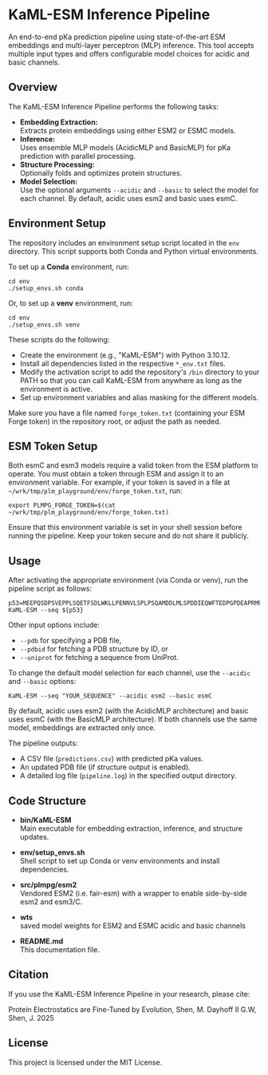 # KaML-ESM Inference Pipeline

An end-to-end pKa prediction pipeline using state-of-the-art ESM embeddings and multi-layer perceptron (MLP) inference. This tool accepts multiple input types and offers configurable model choices for acidic and basic channels.

## Overview

The KaML-ESM Inference Pipeline performs the following tasks:
- **Embedding Extraction:**  
  Extracts protein embeddings using either ESM2 or ESMC models. 
- **Inference:**  
  Uses ensemble MLP models (AcidicMLP and BasicMLP) for pKa prediction with parallel processing.
- **Structure Processing:**  
  Optionally folds and optimizes protein structures.
- **Model Selection:**  
  Use the optional arguments `--acidic` and `--basic` to select the model for each channel. By default, acidic uses esm2 and basic uses esmC.

## Environment Setup

The repository includes an environment setup script located in the `env` directory. This script supports both Conda and Python virtual environments.

To set up a **Conda** environment, run:

    cd env
    ./setup_envs.sh conda

Or, to set up a **venv** environment, run:

    cd env
    ./setup_envs.sh venv

These scripts do the following:
- Create the environment (e.g., "KaML-ESM") with Python 3.10.12.
- Install all dependencies listed in the respective `*_env.txt` files.
- Modify the activation script to add the repository's `/bin` directory to your PATH so that you can call KaML-ESM from anywhere as long as the environment is active.
- Set up environment variables and alias masking for the different models.

Make sure you have a file named `forge_token.txt` (containing your ESM Forge token) in the repository root, or adjust the path as needed.

## ESM Token Setup

Both esmC and esm3 models require a valid token from the ESM platform to operate. You must obtain a token through ESM and assign it to an environment variable. For example, if your token is saved in a file at `~/wrk/tmp/plm_playground/env/forge_token.txt`, run:

    export PLMPG_FORGE_TOKEN=$(cat ~/wrk/tmp/plm_playground/env/forge_token.txt)

Ensure that this environment variable is set in your shell session before running the pipeline. Keep your token secure and do not share it publicly.

## Usage

After activating the appropriate environment (via Conda or venv), run the pipeline script as follows:

    p53=MEEPQSDPSVEPPLSQETFSDLWKLLPENNVLSPLPSQAMDDLMLSPDDIEQWFTEDPGPDEAPRMPEAAPPVAPAPAAPTPAAPAPAPSWPLSSSVPSQKTYQGSYGFRLGFLHSGTAKSVTCTYSPALNKMFCQLAKTCPVQLWVDSTPPPGTRVRAMAIYKQSQHMTEVVRRCPHHERCSDSDGLAPPQHLIRVEGNLRVEYLDDRNTFRHSVVVPYEPPEVGSDCTTIHYNYMCNSSCMGGMNRRPILTIITLEDSSGNLLGRNSFEVRVCACPGRDRRTEEENLRKKGEPHHELPPGSTKRALPNNTSSSPQPKKKPLDGEYFTLQIRGRERFEMFRELNEALELKDAQAGKEPGGSRAHSSHLKSKKGQSTSRHKKLMFKTEGPDSD
    KaML-ESM --seq ${p53}

Other input options include:
- `--pdb` for specifying a PDB file,
- `--pdbid` for fetching a PDB structure by ID, or
- `--uniprot` for fetching a sequence from UniProt.

To change the default model selection for each channel, use the `--acidic` and `--basic` options:

    KaML-ESM --seq "YOUR_SEQUENCE" --acidic esm2 --basic esmC

By default, acidic uses esm2 (with the AcidicMLP architecture) and basic uses esmC (with the BasicMLP architecture). If both channels use the same model, embeddings are extracted only once.

The pipeline outputs:
- A CSV file (`predictions.csv`) with predicted pKa values.
- An updated PDB file (if structure output is enabled).
- A detailed log file (`pipeline.log`) in the specified output directory.

## Code Structure

- **bin/KaML-ESM**  
  Main executable for embedding extraction, inference, and structure updates.
  
- **env/setup_envs.sh**  
  Shell script to set up Conda or venv environments and install dependencies.

- **src/plmpg/esm2**  
Vendored ESM2 (i.e. fair-esm) with a wrapper to enable side-by-side esm2 and esm3/C.

- **wts**  
 saved model weights for ESM2 and ESMC acidic and basic channels

- **README.md**  
  This documentation file.

## Citation

If you use the KaML-ESM Inference Pipeline in your research, please cite:

Protein Electrostatics are Fine-Tuned by Evolution, Shen, M. Dayhoff II G.W, Shen, J. 2025

## License

This project is licensed under the MIT License.

